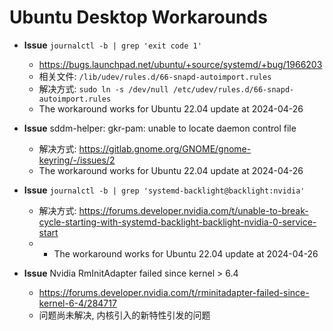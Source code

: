 # Ubuntu Desktop Workarounds

- **Issue** `journalctl -b | grep 'exit code 1'`
  * https://bugs.launchpad.net/ubuntu/+source/systemd/+bug/1966203
  * 相关文件: `/lib/udev/rules.d/66-snapd-autoimport.rules`
  * 解决方式: `sudo ln -s /dev/null /etc/udev/rules.d/66-snapd-autoimport.rules`
  * The workaround works for Ubuntu 22.04 update at 2024-04-26

- **Issue** sddm-helper: gkr-pam: unable to locate daemon control file
  * 解决方式: https://gitlab.gnome.org/GNOME/gnome-keyring/-/issues/2
  * The workaround works for Ubuntu 22.04 update at 2024-04-26


- **Issue** `journalctl -b | grep 'systemd-backlight@backlight:nvidia'`
  * 解决方式: https://forums.developer.nvidia.com/t/unable-to-break-cycle-starting-with-systemd-backlight-backlight-nvidia-0-service-start
  * * The workaround works for Ubuntu 22.04 update at 2024-04-26

- **Issue** Nvidia RmInitAdapter failed since kernel > 6.4
  * https://forums.developer.nvidia.com/t/rminitadapter-failed-since-kernel-6-4/284717
  * 问题尚未解决, 内核引入的新特性引发的问题
